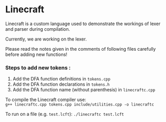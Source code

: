 # Linecraft
Linecraft is a custom language used to demonstrate the workings of lexer and parser during compilation.

Currently, we are working on the lexer.




Please read the notes given in the comments of following files carefully before adding new functions!

### Steps to add new tokens :
1. Add the DFA function definitions in ```tokens.cpp```
2. Add the DFA function declarations in ```tokens.h```
3. Add the DFA function name (without parenthesis) in ```linecraftc.cpp```



To compile the Linecraft compiler use:  
```g++ linecraftc.cpp tokens.cpp include/utilities.cpp -o linecraftc```

To run on a file (e.g. ```test.lcft```): 
```./linecraftc test.lcft```


